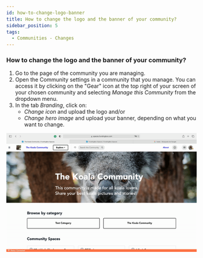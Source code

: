 ```yaml
---
id: how-to-change-logo-banner
title: How to change the logo and the banner of your community?
sidebar_position: 5
tags:
  - Communities - Changes
---
```


### **How to change the logo and the banner of your community?**



1. Go to the page of the community you are managing.
2. Open the Community settings in a community that you manage. You can access it by clicking on the "Gear" icon at the top right of your screen of your chosen community and selecting *Manage this Community* from the dropdown menu.
3. In the tab *Branding*, click on:
   * *Change icon* and upload the logo and/or
   * *Change hero image* and upload your banner, depending on what you want to change.

![alt_text](./../assets/4-how-to-change-logo-and-banner.gif)
